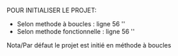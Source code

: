 POUR INITIALISER LE PROJET:
- Selon methode à boucles : <html> ligne 56 '<script src="scripts/searchB.js"></script>'
- Selon methode fonctionnelle : <html> ligne 56 '<script src="scripts/searchF.js"></script>'

Nota/Par défaut le projet est initié en méthode à boucles
